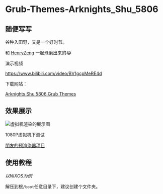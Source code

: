 # Grub-Themes-Arknights_Shu_5806
## 随便写写

谷种入田野，又是一个好时节。

和 [HenryZeng](https://github.com/HenryZeng-Zero) 一起琢磨出来的😂

演示视频

https://www.bilibili.com/video/BV1gcpMeRE4d

下载网站：

[Arknights Shu 5806 Grub Themes](https://www.gnome-look.org/p/2200792)

## 效果展示

![虚拟机渲染的展示图](https://github.com/Shelton786/Grub2Themes-Arknights_Shu_5806/blob/main/%E5%B1%95%E7%A4%BA%E5%9B%BE/Arknights_Shu_58063.png)

1080P虚拟机下测试

[朋友的预渲染器项目](https://github.com/HenryZeng-Zero/Grub2Preview)

## 使用教程

*以NIXOS为例*

解压到根`/boot`任意目录下，建议创建个文件夹。
